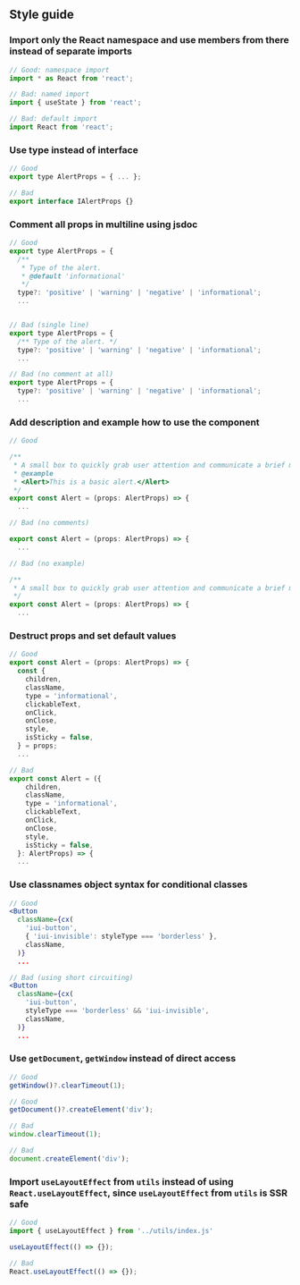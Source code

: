 ## Style guide

### Import only the React namespace and use members from there instead of separate imports

```jsx
// Good: namespace import
import * as React from 'react';
```

```jsx
// Bad: named import 
import { useState } from 'react';
```

```jsx
// Bad: default import
import React from 'react';
```

### Use type instead of interface

```jsx
// Good
export type AlertProps = { ... };
```

```jsx
// Bad
export interface IAlertProps {}
```

### Comment all props in multiline using jsdoc

```jsx
// Good
export type AlertProps = {
  /**
   * Type of the alert.
   * @default 'informational'
   */
  type?: 'positive' | 'warning' | 'negative' | 'informational';
  ...
```

```jsx

// Bad (single line)
export type AlertProps = {
  /** Type of the alert. */
  type?: 'positive' | 'warning' | 'negative' | 'informational';
  ...
```

```jsx
// Bad (no comment at all)
export type AlertProps = {
  type?: 'positive' | 'warning' | 'negative' | 'informational';
  ...
```

### Add description and example how to use the component

```jsx
// Good

/**
 * A small box to quickly grab user attention and communicate a brief message.
 * @example
 * <Alert>This is a basic alert.</Alert>
 */
export const Alert = (props: AlertProps) => {
  ...
```

```jsx
// Bad (no comments)

export const Alert = (props: AlertProps) => {
  ...
```

```jsx
// Bad (no example)

/**
 * A small box to quickly grab user attention and communicate a brief message.
 */
export const Alert = (props: AlertProps) => {
  ...
```

### Destruct props and set default values

```jsx
// Good
export const Alert = (props: AlertProps) => {
  const {
    children,
    className,
    type = 'informational',
    clickableText,
    onClick,
    onClose,
    style,
    isSticky = false,
  } = props;
  ...
```

```jsx
// Bad
export const Alert = ({
    children,
    className,
    type = 'informational',
    clickableText,
    onClick,
    onClose,
    style,
    isSticky = false,
  }: AlertProps) => {
  ...
```

### Use classnames object syntax for conditional classes

```jsx
// Good
<Button
  className={cx(
    'iui-button',
    { 'iui-invisible': styleType === 'borderless' },
    className,
  )}
  ...
```

```jsx
// Bad (using short circuiting)
<Button
  className={cx(
    'iui-button',
    styleType === 'borderless' && 'iui-invisible',
    className,
  )}
  ...
```

### Use `getDocument`, `getWindow` instead of direct access

```jsx
// Good
getWindow()?.clearTimeout(1);
```

```jsx
// Good
getDocument()?.createElement('div');
```

```jsx
// Bad
window.clearTimeout(1);
```

```jsx
// Bad
document.createElement('div');
```

### Import `useLayoutEffect` from `utils` instead of using `React.useLayoutEffect`, since `useLayoutEffect` from `utils` is SSR safe

```jsx
// Good
import { useLayoutEffect } from '../utils/index.js'

useLayoutEffect(() => {});
```

```jsx
// Bad
React.useLayoutEffect(() => {});
```
